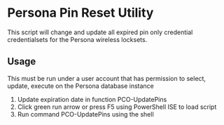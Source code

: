 # Persona Pin Reset Utility

This script will change and update all expired pin only credential credentialsets for the Persona wireless locksets.

## Usage

This must be run under a user account that has permission to select, update, execute on the Persona database instance

1. Update expiration date in function PCO-UpdatePins
2. Click green run arrow or press F5 using PowerShell ISE to load script
3. Run command PCO-UpdatePins using the shell